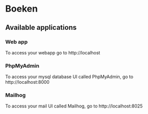 # Boeken

## Available applications

### Web app
To access your webapp go to http://localhost

### PhpMyAdmin

To access your mysql database UI called PhpMyAdmin, go to http://localhost:8000

### Mailhog
To access your mail UI called Mailhog, go to http://localhost:8025
